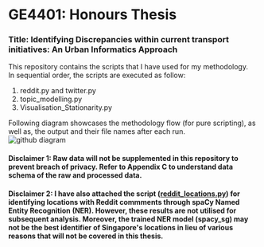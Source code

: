 # GE4401: Honours Thesis

### Title: Identifying Discrepancies within current transport initiatives: An Urban Informatics Approach

This repository contains the scripts that I have used for my methodology.<br /> 
In sequential order, the scripts are executed as follow: 
  1. reddit.py and twitter.py
  2. topic_modelling.py
  3. Visualisation_Stationarity.py

Following diagram showcases the methodology flow (for pure scripting), as well as, the output and their file names after each run.<br />
![github diagram](https://user-images.githubusercontent.com/58674555/104113414-7c13a880-5334-11eb-86c8-8400baa12336.png)

#### Disclaimer 1: Raw data will not be supplemented in this repository to prevent breach of privacy. Refer to Appendix C to understand data schema of the raw and processed data. <br />
#### Disclaimer 2: I have also attached the script (<ins>reddit_locations.py</ins>) for identifying locations with Reddit commments through spaCy Named Entity Recognition (NER). However, these results are not utilised for subsequent analysis. Moreover, the trained NER model (spacy_sg) may not be the best identifier of Singapore's locations in lieu of various reasons that will not be covered in this thesis. 
